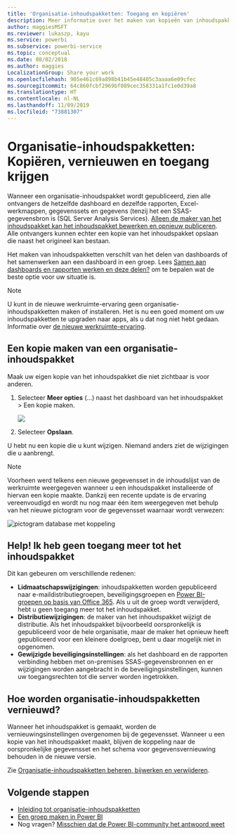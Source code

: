 ```yaml
---
title: 'Organisatie-inhoudspakketten: Toegang en kopiëren'
description: Meer informatie over het maken van kopieën van inhoudspakketten van uw organisatie in Power BI en over het oplossen van problemen hiermee
author: maggiesMSFT
ms.reviewer: lukaszp, kayu
ms.service: powerbi
ms.subservice: powerbi-service
ms.topic: conceptual
ms.date: 08/02/2018
ms.author: maggies
LocalizationGroup: Share your work
ms.openlocfilehash: 905e461c69a898b41b45e48405c3aaaa6e09cfec
ms.sourcegitcommit: 64c860fcbf2969bf089cec358331a1fc1e0d39a8
ms.translationtype: HT
ms.contentlocale: nl-NL
ms.lasthandoff: 11/09/2019
ms.locfileid: "73881307"
---
```

# <a name="organizational-content-packs-copy-refresh-and-get-access"></a>Organisatie-inhoudspakketten: Kopiëren, vernieuwen en toegang krijgen

Wanneer een organisatie-inhoudspakket wordt gepubliceerd, zien alle ontvangers de hetzelfde dashboard en dezelfde rapporten, Excel-werkmappen, gegevenssets en gegevens (tenzij het een SSAS-gegevensbron is (SQL Server Analysis Services).  [Alleen de maker van het inhoudspakket kan het inhoudspakket bewerken en opnieuw publiceren](service-organizational-content-pack-manage-update-delete.md).  Alle ontvangers kunnen echter een kopie van het inhoudspakket opslaan die naast het origineel kan bestaan.

Het maken van inhoudspakketten verschilt van het delen van dashboards of het samenwerken aan een dashboard in een groep. Lees [Samen aan dashboards en rapporten werken en deze delen?](service-how-to-collaborate-distribute-dashboards-reports.md) om te bepalen wat de beste optie voor uw situatie is.

> [!NOTE]
> U kunt in de nieuwe werkruimte-ervaring geen organisatie-inhoudspakketten maken of installeren. Het is nu een goed moment om uw inhoudspakketten te upgraden naar apps, als u dat nog niet hebt gedaan. Informatie over [de nieuwe werkruimte-ervaring](service-create-the-new-workspaces.md).
>

## <a name="create-a-copy-of-an-organizational-content-pack"></a>Een kopie maken van een organisatie-inhoudspakket
Maak uw eigen kopie van het inhoudspakket die niet zichtbaar is voor anderen.

1. Selecteer **Meer opties** (...) naast het dashboard van het inhoudspakket > Een kopie maken.

    ![](media/service-organizational-content-pack-copy-refresh-access/power-bi-create-copy-organizational-content-pack.png)
2. Selecteer **Opslaan**.  

U hebt nu een kopie die u kunt wijzigen. Niemand anders ziet de wijzigingen die u aanbrengt.

> [!NOTE]
> Voorheen werd telkens een nieuwe gegevensset in de inhoudslijst van de werkruimte weergegeven wanneer u een inhoudspakket installeerde of hiervan een kopie maakte. Dankzij een recente update is de ervaring vereenvoudigd en wordt nu nog maar één item weergegeven met behulp van het nieuwe pictogram voor de gegevensset waarnaar wordt verwezen:
>
> ![pictogram database met koppeling](media/service-organizational-content-pack-copy-refresh-access/power-bi-dataset-reference-icon.png)
>

## <a name="help--i-can-no-longer-access-the-content-pack"></a>Help!  Ik heb geen toegang meer tot het inhoudspakket
Dit kan gebeuren om verschillende redenen:

* **Lidmaatschapswijzigingen**:  inhoudspakketten worden gepubliceerd naar e-maildistributiegroepen, beveiligingsgroepen en [Power BI-groepen op basis van Office 365](https://support.office.com/article/Create-a-group-in-Office-365-7124dc4c-1de9-40d4-b096-e8add19209e9).  Als u uit de groep wordt verwijderd, hebt u geen toegang meer tot het inhoudspakket.
* **Distributiewijzigingen**: de maker van het inhoudspakket wijzigt de distributie. Als het inhoudspakket bijvoorbeeld oorspronkelijk is gepubliceerd voor de hele organisatie, maar de maker het opnieuw heeft gepubliceerd voor een kleinere doelgroep, bent u daar mogelijk niet in opgenomen.
* **Gewijzigde beveiligingsinstellingen**: als het dashboard en de rapporten verbinding hebben met on-premises SSAS-gegevensbronnen en er wijzigingen worden aangebracht in de beveiligingsinstellingen, kunnen uw toegangsrechten tot die server worden ingetrokken.

## <a name="how-are-organizational-content-packs-refreshed"></a>Hoe worden organisatie-inhoudspakketten vernieuwd?
Wanneer het inhoudspakket is gemaakt, worden de vernieuwingsinstellingen overgenomen bij de gegevensset.  Wanneer u een kopie van het inhoudspakket maakt, blijven de koppeling naar de oorspronkelijke gegevensset en het schema voor gegevensvernieuwing behouden in de nieuwe versie.

Zie [Organisatie-inhoudspakketten beheren, bijwerken en verwijderen](service-organizational-content-pack-manage-update-delete.md).

## <a name="next-steps"></a>Volgende stappen
* [Inleiding tot organisatie-inhoudspakketten](service-organizational-content-pack-introduction.md)
* [Een groep maken in Power BI](service-create-distribute-apps.md)
* Nog vragen? [Misschien dat de Power BI-community het antwoord weet](https://community.powerbi.com/)
